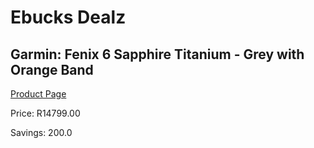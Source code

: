 
# Ebucks Dealz
## Garmin: Fenix 6 Sapphire Titanium - Grey with Orange Band
[Product Page](https://www.ebucks.com/web/shop/productSelected.do?prodId=646535767&catId=872270976)

Price: R14799.00

Savings: 200.0


	